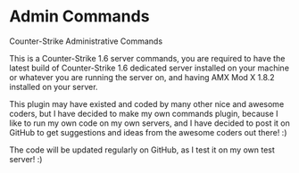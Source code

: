 # Admin Commands
Counter-Strike Administrative Commands

This is a Counter-Strike 1.6 server commands, you are required to have the latest build of Counter-Strike 1.6 dedicated server installed on your machine or whatever you are running the server on, and having AMX Mod X 1.8.2 installed on your server.

This plugin may have existed and coded by many other nice and awesome coders, but I have decided to make my own commands plugin, because I like to run my own code on my own servers, and I have decided to post it on GitHub to get suggestions and ideas from the awesome coders out there! :)

The code will be updated regularly on GitHub, as I test it on my own test server! :)